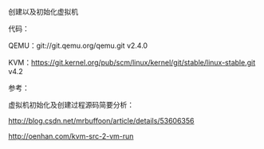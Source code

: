 创建以及初始化虚拟机

代码：

QEMU：git://git.qemu.org/qemu.git v2.4.0

KVM：https://git.kernel.org/pub/scm/linux/kernel/git/stable/linux-stable.git v4.2

参考：

虚拟机初始化及创建过程源码简要分析：

http://blog.csdn.net/mrbuffoon/article/details/53606356

http://oenhan.com/kvm-src-2-vm-run